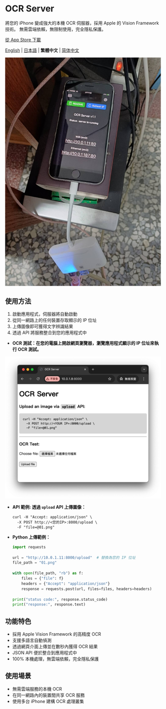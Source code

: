 # OCR Server

將您的 iPhone 變成強大的本機 OCR 伺服器，採用 Apple 的 Vision Framework 技術。
無需雲端依賴，無限制使用，完全隱私保護。

[從 App Store 下載](https://apps.apple.com/us/app/ocr-server/id6749533041)

[English](README.md) | [日本語](README.ja.md) | **繁體中文** | [简体中文](README.zh-CN.md)

![image](image.jpg)

## 使用方法

1. 啟動應用程式，伺服器將自動啟動
2. 從同一網路上的任何裝置存取顯示的 IP 位址
3. 上傳圖像即可獲得文字辨識結果
4. 透過 API 將服務整合到您的應用程式中

- **OCR 測試：在您的電腦上開啟網頁瀏覽器，瀏覽應用程式顯示的 IP 位址來執行 OCR 測試。**

![image2](image2.png)

- **API 範例: 透過 `upload` API 上傳圖像：**

  ```
  curl -H "Accept: application/json" \
    -X POST http://<您的IP>:8000/upload \
    -F "file=@01.png"
  ```

- **Python 上傳範例：**

  ```python
  import requests

  url = "http://10.0.1.11:8000/upload"  # 替換為您的 IP 位址
  file_path = "01.png"

  with open(file_path, "rb") as f:
      files = {"file": f}
      headers = {"Accept": "application/json"}
      response = requests.post(url, files=files, headers=headers)

  print("status code:", response.status_code)
  print("response:", response.text)
  ```


## 功能特色

- 採用 Apple Vision Framework 的高精度 OCR
- 支援多語言自動偵測
- 透過網頁介面上傳並在數秒內獲得 OCR 結果
- JSON API 便於整合到應用程式中
- 100% 本機處理，無雲端依賴，完全隱私保護


## 使用場景

- 無需雲端服務的本機 OCR
- 在同一網路內的裝置間共享 OCR 服務
- 使用多台 iPhone 建構 OCR 處理叢集
